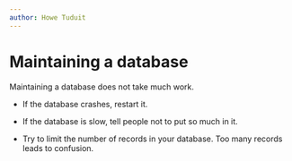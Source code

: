 ```yaml
---
author: Howe Tuduit
---
```


# Maintaining a database

Maintaining a database does not take much work.

-   If the database crashes, restart it.

-   If the database is slow, tell people not to put so much in it.

-   Try to limit the number of records in your database. Too many records leads to confusion.


